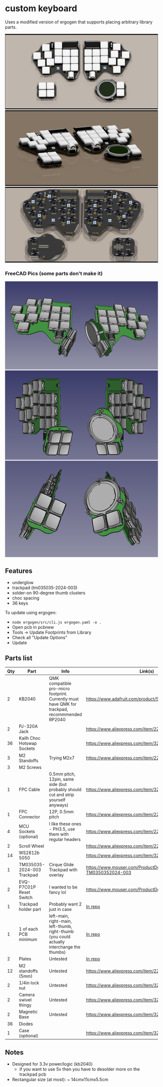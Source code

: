 # custom keyboard

Uses a modified version of ergogen that supports placing arbitrary library parts.

![Top Down](images/topdown.jpg)
![Tilted](images/tilted.jpg)
![Bottom](images/bottom.jpg)

### FreeCAD Pics (some parts don't make it)

![Flat Orthographic](images/flat-orthographic.png)
![Tented Orthographic](images/tent-orthographic.png)
![Tented Perspective](images/tent-perspective.png)

## Features

-   underglow
-   trackpad (tm035035-2024-003)
-   solder-on 90-degree thumb clusters
-   choc spacing
-   36 keys

To update using ergogen:

-   `node ergogen/src/cli.js ergogen.yaml -o .`
-   Open pcb in pcbnew
-   Tools -> Update Footprints from Library
-   Check all "Update Options"
-   Update

## Parts list

| Qty | Part                       | Info                                                                                          | Link(s)                                                   |     |
| --- | -------------------------- | --------------------------------------------------------------------------------------------- | --------------------------------------------------------- | --- |
| 2   | KB2040                     | QMK compatible pro-micro footprint. Currently must have QMK for trackpad, recommmended RP2040 | https://www.adafruit.com/product/5302                     |     |
| 2   | PJ-320A Jack               |                                                                                               | https://www.aliexpress.com/item/2251832181971069.html     |     |
| 36  | Kailh Choc Hotswap Sockets |                                                                                               | https://www.aliexpress.com/item/3256803389452947.html     |     |
| 3   | M2 Standoffs               | Trying M2x7                                                                                   | https://www.aliexpress.com/item/2251832782516182.html     |     |
| 3   | M2 Screws                  |                                                                                               |                                                           |     |
| 1   | FPC Cable                  | 0.5mm pitch, 12pin, same side (but probably should cut and strip yourself anyways)            | https://www.aliexpress.com/item/3256801417741263.html     |     |
| 1   | FPC Connector              | 12P, 0.5mm pitch                                                                              | https://www.aliexpress.com/item/2261800162045502.html     |     |
| 4   | MCU Sockets (optional)     | I like these ones - PH3.5, use them with regular headers                                      | https://www.aliexpress.com/item/2251832713321083.html     |     |
| 2   | Scroll Wheel               |                                                                                               | https://www.aliexpress.com/item/2251832804635444.html     |     |
| 14  | WS2812b 5050               |                                                                                               | https://www.aliexpress.com/item/3256802466699315.html     |     |
| 1   | TM035035-2024-003 Trackpad | Cirque Glide Trackpad with overlay                                                            | https://www.mouser.com/ProductDetail/355-TM0350352024-003 |     |
| 2   | EVQ-P7C01P Reset Switch    | I wanted to be fancy lol                                                                      | https://www.mouser.com/ProductDetail/667-EVQP7C01P        |     |
| 1   | Trackpad holder part       | Probably want 2 just in case                                                                  | [In repo](Models/trackpad-holder-Fusion.stl)              |     |
| 1   | 1 of each PCB minimum      | left-main, right-main, left-thumb, right-thumb (you could actually interchange the thumbs)    | [In repo](gerbers)                                        |     |
| 2   | Plates        | Untested                                                                                           | [In repo](outlines/cutout_with_holes.dxf)                                                          |     |
| 12   | M2 standoffs (5mm)         | Untested                                                                                           | https://www.aliexpress.com/item/2251832782591461.html                                                          |     |
| 2  | 1/4in lock nut         | Untested                                                                                           | https://www.aliexpress.com/item/3256802483856268.html                                                          |     |
| 2  | Camera swivel thingy        | Untested                                                                                           | https://www.aliexpress.com/item/3256803400603212.html                                                          |     |
| 2  | Magnetic Base        | Untested                                                                                           | https://www.aliexpress.com/item/3256803496352836.html                                                          |     |
| 36  | Diodes           |                                                                                               |      |     |
| 1   | Case (optional)            |                                                                                               | https://www.aliexpress.com/item/3256803532895347.html     |     |

## Notes

-   Designed for 3.3v power/logic (kb2040)
    -   if you want to use 5v then you have to desolder more on the trackpad pcb
-   Rectangular size (at most): ~ 14cmx11cmx5.5cm
